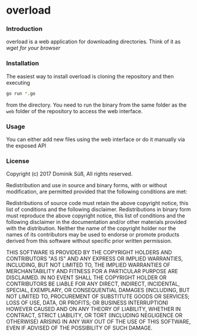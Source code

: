 # overload

### Introduction

overload is a web application for downloading directories. Think of it as _wget for your browser_

### Installation

The easiest way to install overload is cloning the repository and then executing

``` bash
go run *.go
```

from the directory. You need to run the binary from the same folder as the `web` folder
of the repository to access the web interface.

### Usage

You can either add new files using the web interface or do it manually via the exposed API

### License

Copyright (c) 2017 Dominik Süß, All rights reserved.

Redistribution and use in source and binary forms, with or without modification, are permitted provided
that the following conditions are met:

Redistributions of source code must retain the above copyright notice, this list of conditions and the following disclaimer.
Redistributions in binary form must reproduce the above copyright notice, this list of conditions and the following disclaimer in the documentation and/or other materials provided with the distribution.
Neither the name of the copyright holder nor the names of its contributors may be used to endorse or promote products derived from this software without specific prior written permission. 

THIS SOFTWARE IS PROVIDED BY THE COPYRIGHT HOLDERS AND CONTRIBUTORS "AS IS" AND ANY EXPRESS OR IMPLIED WARRANTIES,
INCLUDING, BUT NOT LIMITED TO, THE IMPLIED WARRANTIES OF MERCHANTABILITY AND FITNESS FOR A PARTICULAR PURPOSE ARE DISCLAIMED.
IN NO EVENT SHALL THE COPYRIGHT HOLDER OR CONTRIBUTORS BE LIABLE FOR ANY DIRECT, INDIRECT, INCIDENTAL, SPECIAL, EXEMPLARY, OR
CONSEQUENTIAL DAMAGES (INCLUDING, BUT NOT LIMITED TO, PROCUREMENT OF SUBSTITUTE GOODS OR SERVICES; LOSS OF USE, DATA, OR PROFITS;
OR BUSINESS INTERRUPTION) HOWEVER CAUSED AND ON ANY THEORY OF LIABILITY, WHETHER IN CONTRACT, STRICT LIABILITY, OR TORT
(INCLUDING NEGLIGENCE OR OTHERWISE) ARISING IN ANY WAY OUT OF THE USE OF THIS SOFTWARE, EVEN IF ADVISED OF THE POSSIBILITY OF
SUCH DAMAGE.
